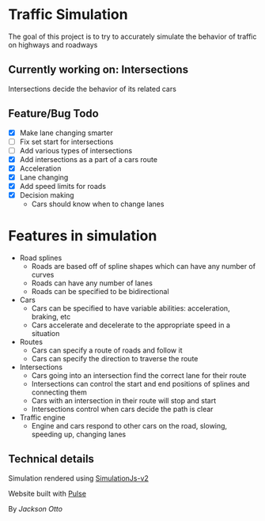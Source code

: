 # Traffic Simulation

The goal of this project is to try to accurately simulate the behavior of traffic on highways and roadways

## Currently working on: **Intersections**

Intersections decide the behavior of its related cars

## Feature/Bug Todo

- [x] Make lane changing smarter
- [ ] Fix set start for intersections
- [ ] Add various types of intersections
- [x] Add intersections as a part of a cars route
- [x] Acceleration
- [x] Lane changing
- [x] Add speed limits for roads
- [x] Decision making
  - Cars should know when to change lanes

# Features in simulation

- Road splines
  - Roads are based off of spline shapes which can have any number of curves
  - Roads can have any number of lanes
  - Roads can be specified to be bidirectional
- Cars
  - Cars can be specified to have variable abilities: acceleration, braking, etc
  - Cars accelerate and decelerate to the appropriate speed in a situation
- Routes
  - Cars can specify a route of roads and follow it
  - Cars can specify the direction to traverse the route
- Intersections
  - Cars going into an intersection find the correct lane for their route
  - Intersections can control the start and end positions of splines and connecting them
  - Cars with an intersection in their route will stop and start
  - Intersections control when cars decide the path is clear
- Traffic engine
  - Engine and cars respond to other cars on the road, slowing, speeding up, changing lanes

## Technical details

Simulation rendered using [SimulationJs-v2](https://github.com/JacksonO123/simulationjs-v2)

Website built with [Pulse](https://github.com/JacksonO123/pulse)

By _Jackson Otto_
